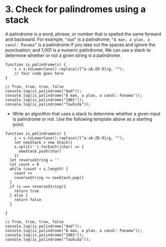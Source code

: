 # 3. Check for palindromes using a stack

A palindrome is a word, phrase, or number that is spelled the same forward and backward. For example, `“dad”` is a palindrome; `“A man, a plan, a canal: Panama”` is a palindrome if you take out the spaces and ignore the punctuation; and 1,001 is a numeric palindrome. We can use a stack to determine whether or not a given string is a palindrome.

```
function is_palindrome(s) {
    s = s.toLowerCase().replace(/[^a-zA-Z0-9]/g, "");
    // Your code goes here
}

// True, true, true, false
console.log(is_palindrome("dad"));
console.log(is_palindrome("A man, a plan, a canal: Panama"));
console.log(is_palindrome("1001"));
console.log(is_palindrome("Tauhida"));
```

- Write an algorithm that uses a stack to determine whether a given input is palindrome or not. Use the following template above as a starting point.

````
function is_palindrome(s) {
    s = s.toLowerCase().replace(/[^a-zA-Z0-9]/g, "");
    let newStack = new Stack()
    s.split('').forEach((char) => {
      newStack.push(char)
    })
  let reverseString = ''
  let count = 0
  while (count < s.length) {
    count ++
    reverseString += newStack.pop()
  }
  if (s === reverseString){
    return true
  } else {
    return false
  }
  
}

// True, true, true, false
console.log(is_palindrome("dad"));
console.log(is_palindrome("A man, a plan, a canal: Panama"));
console.log(is_palindrome("1001"));
console.log(is_palindrome("Tauhida"));
````
